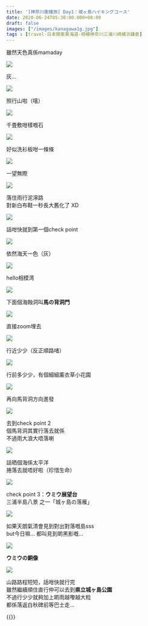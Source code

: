 ```yaml
---
title: '[神奈川衝撞旅] Day1：城ヶ島ハイキングコース'
date: 2020-06-24T05:30:00.000+08:00
draft: false
images: ["/images/kanagawa1g.jpg"]
tags : [travel-日本関東東海道-相模神奈川三浦川崎横浜鎌倉]
---
```


雖然天色真係mamaday

![](/images/kanagawa1g1.jpg)

灰...

![](/images/kanagawa1g2.jpg)

照行山啦（嘻）

![](/images/kanagawa1g3.jpg)

千畳敷咁樣嘅石

![](/images/kanagawa1g4.jpg)

好似洗衫板咁一條條

![](/images/kanagawa1g5.jpg)

一望無際

![](/images/kanagawa1g6.jpg)

落住雨行泥濘路  
對新白布鞋一秒長大舊化了 XD

![](/images/kanagawa1g7.jpg)

話咁快就到第一個check point

![](/images/kanagawa1g8.jpg)

依然海天一色（灰）

![](/images/kanagawa1g9.jpg)

hello相模湾

![](/images/kanagawa1g10.jpg)

下面個海蝕洞叫**馬の背洞門**

![](/images/kanagawa1g.jpg)

直接zoom埋去

![](/images/kanagawa1g11.jpg)

行近少少（反正順路啫）

![](/images/kanagawa1g12.jpg)

行前多少少，有個細細薰衣草小花園

![](/images/kanagawa1g13.jpg)

再向馬背洞方向進發

![](/images/kanagawa1g14.jpg)

去到check point 2  
個馬背洞其實行落去就係  
不過雨大浪大唔落喇

![](/images/kanagawa1g15.jpg)

話晒個海係太平洋  
捲落去就唔好啦（珍惜生命）

![](/images/kanagawa1g16.jpg)

check point 3：**ウミウ展望台**  
三浦半島八景 之一「城ヶ島の落雁」

![](/images/kanagawa1g17.jpg)

如果天朗氣清會見到對出對落嘅島sss  
but今日嘛… 都叫見到啲黑影嘅…

![](/images/kanagawa1g18.jpg)

**ウミウの銅像**

![](/images/kanagawa1g19.jpg)

山路路程短短，話咁快就行完  
雖然繼續順住直行仲可以去到**県立城ヶ島公園**  
不過行少少就夠加上啲雨越嚟越大粒  
都係落返白秋碑前等巴士走...

{{<kanagawa>}}
